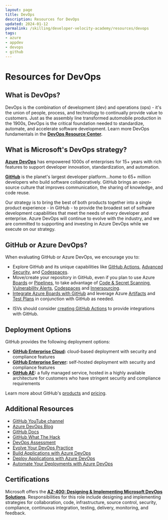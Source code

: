 ```yaml
---
layout: page
title: DevOps
description: Resources for DevOps
updated: 2024-01-12
permalink: /skilling/developer-velocity-academy/resources/devops
tags: 
- azure
- appdev
- devops
- github
---
```


# Resources for DevOps

## What is DevOps?
DevOps is the combination of development (dev) and operations (ops) - it's the union of people, process, and technology to continually provide value to customers. Just as the assembly line transformed automobile production in the 1900s, DevOps is the critical foundation needed to standardize, automate, and accelerate software development. Learn more DevOps fundamentals in the **[DevOps Resource Center](https://docs.microsoft.com/en-us/devops/what-is-devops).**

## What is Microsoft's DevOps strategy?
**[Azure DevOps](https://azure.microsoft.com/en-us/services/devops/)** has empowered 1000s of enterprises for 15+ years with rich features to support developer innovation, standardization, and automation.

**[GitHub](https://github.com/)** is the planet's largest developer platform...home to 65+ million developers who build software collaboratively. GitHub brings an open-source culture that improves communication, the sharing of knowledge, and code reuse.

Our strategy is to bring the best of both products together into a single product experience - in GitHub - to provide the broadest set of software development capabilities that meet the needs of every developer and enterprise. Azure DevOps will continue to evolve with the industry, and we are committed to supporting and investing in Azure DevOps while we execute on our strategy.

## GitHub or Azure DevOps?
When evaluating GitHub or Azure DevOps, we encourage you to:

* Explore GitHub and its unique capabilities like [GitHub Actions](https://docs.github.com/en/actions), [Advanced Security](https://docs.github.com/en/get-started/learning-about-github/about-github-advanced-security), and [Codespaces](https://docs.github.com/en/codespaces).
* Move/create your repository in GitHub, even if you plan to use Azure [Boards](https://azure.microsoft.com/en-us/services/devops/boards/) or [Pipelines](https://azure.microsoft.com/en-us/services/devops/pipelines/), to take advantage of [Code & Secret Scanning](https://docs.github.com/en/code-security), [Vulnerability Alerts](https://docs.github.com/en/code-security/supply-chain-security/managing-vulnerabilities-in-your-projects-dependencies/about-alerts-for-vulnerable-dependencies), [Codespaces](https://docs.github.com/en/codespaces) and [Innersourcing](https://resources.github.com/whitepapers/introduction-to-innersource/).
* [Integrate Azure Boards with GitHub](https://docs.microsoft.com/en-us/azure/devops/boards/github/?view=azure-devops) and leverage Azure [Artifacts](https://azure.microsoft.com/en-us/services/devops/artifacts/) and [Test Plans](https://azure.microsoft.com/en-us/services/devops/test-plans/) in conjunction with GitHub as needed.
- ISVs should consider [creating GitHub Actions](https://docs.github.com/en/actions/creating-actions) to provide integrations with GitHub.

## Deployment Options
GitHub provides the following deployment options:

* **[GitHub Enterprise Cloud](https://github.com/enterprise):** cloud-based deployment with security and compliance features
* **[GitHub Enterprise Server](https://docs.github.com/en/enterprise-server@3.0/admin/overview/system-overview#security):** self-hosted deployment with security and compliance features
* **[GitHub AE](https://docs.github.com/en/github-ae@latest/admin/overview/about-github-ae):** a fully managed service, hosted in a highly available architecture for customers who have stringent security and compliance requirements

Learn more about GitHub's [products](https://docs.github.com/en/get-started/learning-about-github/githubs-products) and [pricing](https://github.com/pricing#compare-features).

## Additional Resources

* [GitHub YouTube channel](https://www.youtube.com/channel/UC7c3Kb6jYCRj4JOHHZTxKsQ)
* [Azure DevOps Blog](https://devblogs.microsoft.com/devops/)
* [GitHub Docs](https://docs.github.com/en)
* [GitHub What The Hack](https://aka.ms/githubwth)
* [DevOps Assessment](https://devopsassessment.net/)
* [Evolve Your DevOps Practice](https://docs.microsoft.com/en-us/learn/paths/evolve-your-devops-practices/)
* [Build Applications with Azure DevOps](https://docs.microsoft.com/en-us/learn/paths/build-applications-with-azure-devops/)
* [Deploy Applications with Azure DevOps](https://docs.microsoft.com/en-us/learn/paths/deploy-applications-with-azure-devops/)
* [Automate Your Deployments with Azure DevOps](https://docs.microsoft.com/en-us/learn/paths/automate-deployments-azure-devops/)

## Certifications

Microsoft offers the **[AZ-400: Designing & Implementing Microsoft DevOps Solutions](https://docs.microsoft.com/en-us/learn/certifications/exams/az-400)**. Responsibilities for this role include designing and implementing strategies for collaboration, code, infrastructure, source control, security, compliance, continuous integration, testing, delivery, monitoring, and feedback.